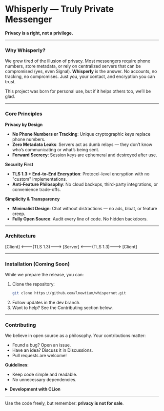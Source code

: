 # Whisperly — Truly Private Messenger
**Privacy is a right, not a privilege.**

---

### Why Whisperly?
We grew tired of the illusion of privacy. Most messengers require phone numbers, store metadata, or rely on centralized servers that can be compromised (yes, even Signal). **Whisperly** is the answer. No accounts, no tracking, no compromises. Just you, your contact, and encryption you can trust.

This project was born for personal use, but if it helps others too, we’ll be glad.

---

### Core Principles
**Privacy by Design**
- **No Phone Numbers or Tracking**: Unique cryptographic keys replace phone numbers.
- **Zero Metadata Leaks**: Servers act as dumb relays — they don’t know who’s communicating or what’s being sent.
- **Forward Secrecy**: Session keys are ephemeral and destroyed after use.

**Security First**
- **TLS 1.3 + End-to-End Encryption**: Protocol-level encryption with no "custom" implementations.
- **Anti-Feature Philosophy**: No cloud backups, third-party integrations, or convenience trade-offs.

**Simplicity & Transparency**
- **Minimalist Design**: Chat without distractions — no ads, bloat, or feature creep.
- **Fully Open Source**: Audit every line of code. No hidden backdoors.

---

### Architecture
[Client] <---(TLS 1.3)---> [Server] <---(TLS 1.3)---> [Client]

---

### Installation (Coming Soon)
While we prepare the release, you can:
1. Clone the repository:
   ```bash  
   git clone https://github.com/lnewtium/whispernet.git 
2. Follow updates in the dev branch.
3. Want to help? See the Contributing section below.

---

### Contributing
We believe in open source as a philosophy. Your contributions matter:
- Found a bug? Open an issue.
- Have an idea? Discuss it in Discussions.
- Pull requests are welcome!

**Guidelines**:
- Keep code simple and readable.
- No unnecessary dependencies.

<details>
<summary><strong>Development with CLion</strong></summary>

1. **Create New Toolchain**
   1. **Open:** `File → Settings → Build, Execution, Deployment → Toolchains`
   2. **Add Toolchain:** Click `+` → `New Toolchain` → `System`
   3. **Configure fields:**

   | **CMake**      | `$PROJECT_DIR$/.nix/nix-cmake.sh` |
   |----------------|-----------------------------------|
   | **C Compiler** | `$PROJECT_DIR$/.nix/gcc`          |
   | **C++ Compiler**| `$PROJECT_DIR$/.nix/g++`          |
   | **Build Tool** | `$PROJECT_DIR$/.nix/ninja`        |

2. **Configure CMake Profile**

   1. **Go to:** `File → Settings → Build, Execution, Deployment → CMake`
   2. Select the **toolchain** you created


3. **Try To Build**
</details>

---

Use the code freely, but remember: **privacy is not for sale**.
